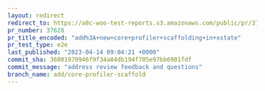 ```yaml
---
layout: redirect
redirect_to: https://a8c-woo-test-reports.s3.amazonaws.com/public/pr/37628/e2e/index.html
pr_number: 37628
pr_title_encoded: "add%3A+new+core+profiler+scaffolding+in+xstate"
pr_test_type: e2e
last_published: "2023-04-14 09:04:21 +0000"
commit_sha: 36001979946f9f34a84db194f705e97bb6901fdf
commit_message: "address review feedback and questions"
branch_name: add/core-profiler-scaffold
---
```

